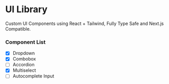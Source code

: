 # UI Library
Custom UI Components using React + Tailwind, Fully Type Safe and Next.js Compatible.

### Component List
- [x] Dropdown
- [x] Combobox
- [ ] Accordion
- [x] Multiselect
- [ ] Autocomplete Input